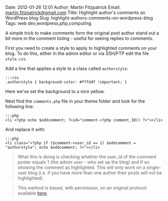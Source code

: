 Date: 2012-01-26 12:01
Author: Martin Fitzpatrick
Email: martin.fitzpatrick@gmail.com
Title: Highlight author&#39;s comments on WordPress blog
Slug: highlight-authors-comments-on-wordpress-blog
Tags: web dev,wordpress,php,computing

A simple trick to make comments form the original post author stand out a bit more in the comment listing - useful for seeing replies to comments.









First you need to create a style to apply to highlighted comments on your blog. To do this, either in the admin editor or via SSH/FTP edit the file `style.css`.

Add a line that applies a style to a class called `authorstyle`:

    :::css
    .authorstyle { background-color: #fffddf !important; }

Here we've set the background to a nice yellow.



Next find the `comments.php` file in your theme folder and look for the following line:

    :::php
    <li <?php echo $oddcomment; ?>id="comment-<?php comment_ID() ?>"></li>

And replace it with:

    :::php
    <li class="<?php if ($comment->user_id == 1) $oddcomment = "authorstyle"; echo $oddcomment; ?>"></li>



>What this is doing is checking whether the user_id of the comment poster equals 1 (the admin user - who set up the blog) and if so showing the comment as highlighted. This will only work on a single-user blog (i.e. if you have more than one author their posts will not be highlighted).






>This method is based, with permission, on an original protocol available [here](http://www.mattcutts.com/blog/highlight-author-comments-wordpress/).

